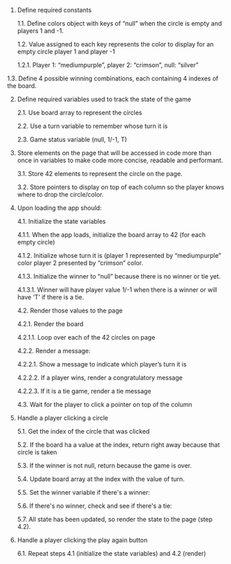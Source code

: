 1. Define required constants

   1.1. Define colors object with keys of “null” when the circle is empty and players 1 and -1.
   
   1.2. Value assigned to each key represents the color to display for an empty circle player 1 and player -1
      
      1.2.1. Player 1: “mediumpurple”, player 2: “crimson”, null: “silver”
  
  1.3. Define 4 possible winning combinations, each containing 4 indexes of the board.


2. Define required variables used to track the state of the game
   
   2.1. Use board array to represent the circles
   
   2.2. Use a turn variable to remember whose turn it is
   
   2.3. Game status variable (null, 1/-1, T)


3. Store elements on the page that will be accessed in code more than once in variables to make code more concise, readable and performant.
   
   3.1. Store 42 elements to represent the circle on the page.
   
   3.2. Store pointers to display on top of each column so the player knows where to drop the circle/color.


4. Upon loading the app should:
   
   4.1. Initialize the state variables
      
      4.1.1. When the app loads, initialize the board array to 42 (for each empty circle)
      
      4.1.2. Initialize whose turn it is (player 1 represented by “mediumpurple” color player 2 presented by “crimson” color.
      
      4.1.3. Initialize the winner to “null” because there is no winner or tie yet.
         
      4.1.3.1. Winner will have player value 1/-1 when there is a winner or will have ‘T’ if there is a tie.
   
   4.2. Render those values to the page
      
      4.2.1. Render the board
         
      4.2.1.1. Loop over each of the 42 circles on page
      
      4.2.2. Render a message:
         
      4.2.2.1. Show a message to indicate which player’s turn it is
         
      4.2.2.2. If  a player wins, render a congratulatory message 
         
      4.2.2.3. If it is a tie game, render a tie message
   
   4.3. Wait for the player to click a pointer on top of the column


5. Handle a player clicking a circle
   
   5.1. Get the index of the circle that was clicked
   
   5.2. If the board ha a value at the index, return right away because that circle is taken
   
   5.3. If the winner is not null, return because the game is over.
   
   5.4. Update board array at the index with the value of turn.
   
   5.5. Set the winner variable if there's a winner:
   
   5.6. If there's no winner, check and see if there's a tie:
   
   5.7. All state has been updated, so render the state to the page (step 4.2).


6. Handle a player clicking the play again button
   
   6.1. Repeat  steps  4.1 (initialize the state variables) and 4.2 (render)
